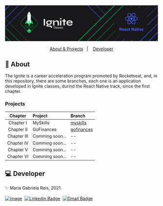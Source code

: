 <p align="center"> <img src="./ignite-banner.png" /></p>

<p align="center">
  <a href="#About">About & Projects</a>&nbsp;&nbsp;&nbsp;|&nbsp;&nbsp;&nbsp;
  <a href="#Developer">Developer</a>
</p>

## :bookmark_tabs: About

The Ignite is a career acceleration program promoted by Rocketseat, and, in this repository, there are some branches, each one is an application developed in Ignite classes,
durind the React Native track, since the first chapter.

### Projects

|   Chapter   | Project         | Branch     |
| :---------: | :-------------- | :--------- |
|  Chapter I  | MySkills        | [myskills](https://github.com/MariaGabrielaReis/ignite-classes/tree/myskills)     |
| Chapter II  | GoFinances      | [gofinances](https://github.com/MariaGabrielaReis/ignite-classes/tree/gofinances) |
| Chapter III | Comming soon... | --         |
| Chapter IV  | Comming soon... | --         |
|  Chapter V  | Comming soon... | --         |
| Chapter VI  | Comming soon... | --         |

## :computer: Developer

:sparkles: Maria Gabriela Reis, 2021 <br><br>
[![image](https://img.shields.io/badge/Rocketseat-563D7C?style=flat-square&logo=react&logoColor=white)](https://app.rocketseat.com.br/me/mariagabrielareis)&nbsp;
[![Linkedin Badge](https://img.shields.io/badge/Linkedin-blue?style=flat-square&logo=Linkedin&logoColor=white&link=https://www.linkedin.com/in/mariagabrielareis/)](https://www.linkedin.com/in/mariagabrielareis/)&nbsp;
[![Gmail Badge](https://img.shields.io/badge/mariagabrielagreis@gmail.com-c14438?style=flat-square&logo=Gmail&logoColor=white)](mariagabrielagreis@gmail.com)
